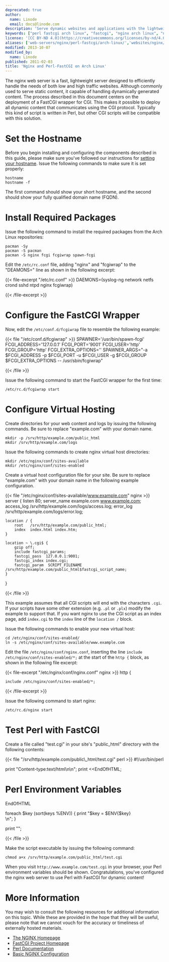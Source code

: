 ```yaml
---
deprecated: true
author:
  name: Linode
  email: docs@linode.com
description: 'Serve dynamic websites and applications with the lightweight nginx web server and Perl-FastCGI on Arch Linux.'
keywords: ["perl fastcgi arch linux", "fastcgi", "nginx arch linux", "nginx arch", "nginx perl"]
license: '[CC BY-ND 4.0](https://creativecommons.org/licenses/by-nd/4.0)'
aliases: ['web-servers/nginx/perl-fastcgi/arch-linux/','websites/nginx/nginx-and-perlfastcgi-on-arch-linux/']
modified: 2013-10-07
modified_by:
  name: Linode
published: 2011-02-03
title: 'Nginx and Perl-FastCGI on Arch Linux'
---
```




The nginx web server is a fast, lightweight server designed to efficiently handle the needs of both low and high traffic websites. Although commonly used to serve static content, it capable of handling dynamically generated content. The process described in this document centers on the deployment of a FastCGI wrapper for CGI. This makes it possible to deploy all dynamic content that communicates using the CGI protocol. Typically this kind of script is written in Perl, but other CGI scripts will be compatible with this solution.

# Set the Hostname

Before you begin installing and configuring the components described in this guide, please make sure you've followed our instructions for [setting your hostname](/docs/getting-started#setting-the-hostname). Issue the following commands to make sure it is set properly:

    hostname
    hostname -f

The first command should show your short hostname, and the second should show your fully qualified domain name (FQDN).

# Install Required Packages

Issue the following command to install the required packages from the Arch Linux repositories:

    pacman -Sy
    pacman -S pacman
    pacman -S nginx fcgi fcgiwrap spawn-fcgi

Edit the `/etc/rc.conf` file, adding "nginx" and "fcgiwrap" to the "DEAMONS=" line as shown in the following excerpt:

{{< file-excerpt "/etc/rc.conf" >}}
DAEMONS=(syslog-ng network netfs crond sshd ntpd nginx fcgiwrap)

{{< /file-excerpt >}}


# Configure the FastCGI Wrapper

Now, edit the `/etc/conf.d/fcgiwrap` file to resemble the following example:

{{< file "/etc/conf.d/fcgiwrap" >}}
SPAWNER='/usr/bin/spawn-fcgi'
FCGI_ADDRESS='127.0.0.1'
FCGI_PORT='9001'
FCGI_USER='http'
FCGI_GROUP='http'
FCGI_EXTRA_OPTIONS=''
SPAWNER_ARGS="-a $FCGI_ADDRESS -p $FCGI_PORT -u $FCGI_USER -g $FCGI_GROUP $FCGI_EXTRA_OPTIONS -- /usr/sbin/fcgiwrap"

{{< /file >}}


Issue the following command to start the FastCGI wrapper for the first time:

    /etc/rc.d/fcgiwrap start

# Configure Virtual Hosting

Create directories for your web content and logs by issuing the following commands. Be sure to replace "example.com" with your domain name.

    mkdir -p /srv/http/example.com/public_html
    mkdir /srv/http/example.com/logs

Issue the following commands to create nginx virtual host directories:

    mkdir /etc/nginx/conf/sites-available
    mkdir /etc/nginx/conf/sites-enabled

Create a virtual host configuration file for your site. Be sure to replace "example.com" with your domain name in the following example configuration.

{{< file "/etc/nginx/conf/sites-available/www.example.com" nginx >}}
server {
    listen   80;
    server_name example.com www.example.com;
    access_log /srv/http/example.com/logs/access.log;
    error_log /srv/http/example.com/logs/error.log;

    location / {
        root   /srv/http/example.com/public_html;
        index  index.html index.htm;
    }

    location ~ \.cgi$ {
        gzip off;
        include fastcgi_params;
        fastcgi_pass  127.0.0.1:9001;
        fastcgi_index index.cgi;
        fastcgi_param  SCRIPT_FILENAME  /srv/http/example.com/public_html$fastcgi_script_name;
    }
}

{{< /file >}}


This example assumes that all CGI scripts will end with the characters `.cgi`. If your scripts have some other extension (e.g. `.pl` or `.plx`) modify the example to support that. If you want nginx to use the CGI script as an index page, add `index.cgi` to the `index` line of the `location /` block.

Issue the following commands to enable your new virtual host:

    cd /etc/nginx/conf/sites-enabled/
    ln -s /etc/nginx/conf/sites-available/www.example.com

Edit the file `/etc/nginx/conf/nginx.conf`, inserting the line `include /etc/nginx/conf/sites-enabled/*;` at the start of the `http {` block, as shown in the following file excerpt:

{{< file-excerpt "/etc/nginx/conf/nginx.conf" nginx >}}
http {

    include /etc/nginx/conf/sites-enabled/*;

{{< /file-excerpt >}}


Issue the following command to start nginx:

    /etc/rc.d/nginx start

# Test Perl with FastCGI

Create a file called "test.cgi" in your site's "public\_html" directory with the following contents:

{{< file "/srv/http/example.com/public\\_html/test.cgi" perl >}}
#!/usr/bin/perl

print "Content-type:text/html\n\n";
print <<EndOfHTML;
<html><head><title>Perl Environment Variables</title></head>
<body>
<h1>Perl Environment Variables</h1>
EndOfHTML

foreach $key (sort(keys %ENV)) {
    print "$key = $ENV{$key}<br>\n";
}

print "</body></html>";

{{< /file >}}


Make the script executable by issuing the following command:

    chmod a+x /srv/http/example.com/public_html/test.cgi

When you visit `http://www.example.com/test.cgi` in your browser, your Perl environment variables should be shown. Congratulations, you've configured the nginx web server to use Perl with FastCGI for dynamic content!

# More Information

You may wish to consult the following resources for additional information on this topic. While these are provided in the hope that they will be useful, please note that we cannot vouch for the accuracy or timeliness of externally hosted materials.

- [The NGINX Homepage](http://nginx.org/)
- [FastCGI Project Homepage](http://www.fastcgi.com/)
- [Perl Documentation](http://perldoc.perl.org/)
- [Basic NGINX Configuration](/docs/websites/nginx/basic-nginx-configuration)

